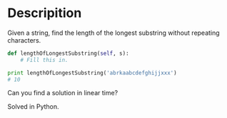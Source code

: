 # Descripition

Given a string, find the length of the longest substring without repeating characters.

```Python
def lengthOfLongestSubstring(self, s):
    # Fill this in.

print lengthOfLongestSubstring('abrkaabcdefghijjxxx')
# 10
```

Can you find a solution in linear time?

Solved in Python.
